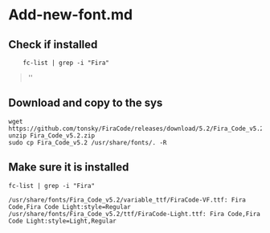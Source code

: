 # Add-new-font.md

## Check if installed

```shell
    fc-list | grep -i "Fira"
```
> ''

## Download and copy to the sys

```shell
wget https://github.com/tonsky/FiraCode/releases/download/5.2/Fira_Code_v5.2.zip
unzip Fira_Code_v5.2.zip
sudo cp Fira_Code_v5.2 /usr/share/fonts/. -R
```

## Make sure it is installed

```shell
fc-list | grep -i "Fira"
```

```
/usr/share/fonts/Fira_Code_v5.2/variable_ttf/FiraCode-VF.ttf: Fira Code,Fira Code Light:style=Regular
/usr/share/fonts/Fira_Code_v5.2/ttf/FiraCode-Light.ttf: Fira Code,Fira Code Light:style=Light,Regular
```
